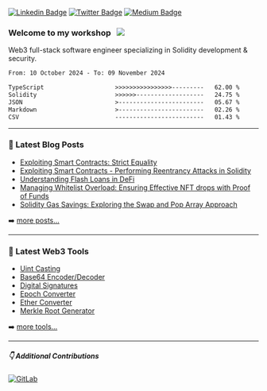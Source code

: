 [![Linkedin Badge](https://img.shields.io/badge/-LinkedIn-0e76a8?style=flat-square&logo=Linkedin&logoColor=white)](https://www.linkedin.com/in/jason-schwarz-75b91482/)
[![Twitter Badge](https://img.shields.io/twitter/url?url=https%3A%2F%2Ftwitter.com%2Fpassandscore&label=Follow)](https://twitter.com/passandscore)
[![Medium Badge](https://img.shields.io/badge/Follow-Medium-white?logo=medium)](https://medium.com/@jason.c.schwarz)



### Welcome to my workshop &nbsp; ![](https://visitor-badge.glitch.me/badge?page_id=passandscore.passandscore)

Web3 full-stack software engineer specializing in Solidity development & security. 

<!--START_SECTION:waka-->

```txt
From: 10 October 2024 - To: 09 November 2024

TypeScript                    >>>>>>>>>>>>>>>>---------   62.00 %
Solidity                      >>>>>>-------------------   24.75 %
JSON                          >------------------------   05.67 %
Markdown                      >------------------------   02.26 %
CSV                           -------------------------   01.43 %
```

<!--END_SECTION:waka-->

<hr/>

### 📕 Latest Blog Posts
<!-- BLOG-POST-LIST:START -->
- [Exploiting Smart Contracts: Strict Equality](https://jasonschwarz.xyz/articles/exploiting-smart-contracts-strict-equality)
- [Exploiting Smart Contracts - Performing Reentrancy Attacks in Solidity](https://medium.com/coinmonks/exploiting-smart-contracts-understanding-and-performing-reentrancy-attacks-in-solidity-b6aa29337828)
- [Understanding Flash Loans in DeFi](https://jasonschwarz.xyz/articles/understanding-flash-loans-in-defi)
- [Managing Whitelist Overload: Ensuring Effective NFT drops with Proof of Funds](https://jasonschwarz.xyz/articles/managing-whitelist-overload-ensuring-effective-token-mints-with-proof-of-funds)
- [Solidity Gas Savings: Exploring the Swap and Pop Array Approach](https://jasonschwarz.xyz/articles/solidity-gas-savings-exploring-the-swap-and-pop-array-approach)
<!-- BLOG-POST-LIST:END -->

➡️ [more posts...](https://www.jasonschwarz.xyz/articles)

<hr/>

### 🧰  Latest Web3 Tools
- [Uint Casting](https://uint-casting.jasonschwarz.xyz/)
- [Base64 Encoder/Decoder](https://base64.jasonschwarz.xyz/)
- [Digital Signatures](https://digital-signatures.jasonschwarz.xyz/)
- [Epoch Converter](https://epoch-converter.jasonschwarz.xyz/)
- [Ether Converter](https://eth-converter.jasonschwarz.xyz/)
- [Merkle Root Generator](https://merkle-root-generator.jasonschwarz.xyz/)

➡️ [more tools...](https://www.jasonschwarz.xyz/tools)

<hr/>

##### 👇 Additional Contributions

[![GitLab](https://img.shields.io/badge/GitLab-orange?logo=gitlab&logoColor=white)](https://gitlab.com/jason_schwarz)
